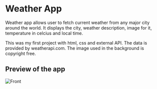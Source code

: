 # Weather App

Weather app allows user to fetch current weather from any major city around the world. It displays the city, weather description, image for it, temperature in celcius and local time. 

This was my first project with html, css and external API. The data is provided by weatherapi.com. The image used in the background is copyright free. 

## Preview of the app
![Front](https://github.com/vsuusi/Weather-App/assets/98397431/e86a1065-749f-4b83-a7bb-55c0e108c03e)